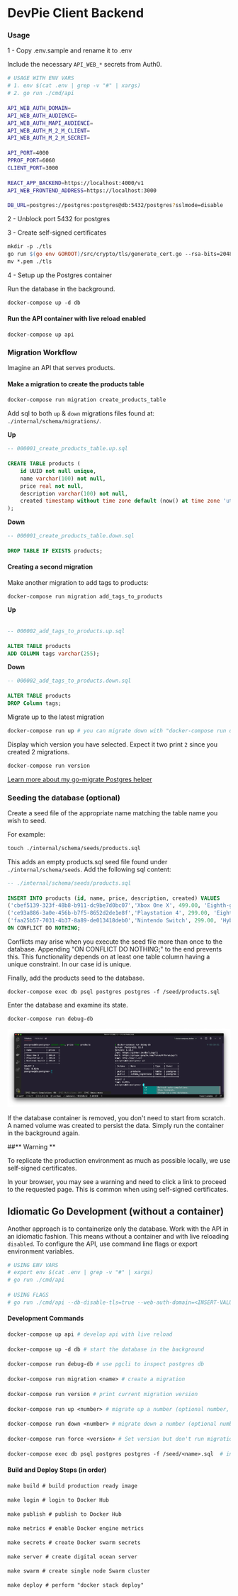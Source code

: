 # DevPie Client Backend

### Usage

1 - Copy .env.sample and rename it to .env

Include the necessary `API_WEB_*` secrets from Auth0.

```bash
# USAGE WITH ENV VARS
# 1. env $(cat .env | grep -v "#" | xargs)
# 2. go run ./cmd/api

API_WEB_AUTH_DOMAIN=
API_WEB_AUTH_AUDIENCE=
API_WEB_AUTH_MAPI_AUDIENCE=
API_WEB_AUTH_M_2_M_CLIENT=
API_WEB_AUTH_M_2_M_SECRET=

API_PORT=4000
PPROF_PORT=6060
CLIENT_PORT=3000

REACT_APP_BACKEND=https://localhost:4000/v1
API_WEB_FRONTEND_ADDRESS=https://localhost:3000

DB_URL=postgres://postgres:postgres@db:5432/postgres?sslmode=disable
```

2 - Unblock port 5432 for postgres

3 - Create self-signed certificates


```makefile
mkdir -p ./tls
go run $(go env GOROOT)/src/crypto/tls/generate_cert.go --rsa-bits=2048 --host=localhost
mv *.pem ./tls
```

4 - Setup up the Postgres container

Run the database in the background.

```makefile
docker-compose up -d db
```

#### Run the API container with live reload enabled

```
docker-compose up api
```

### Migration Workflow

Imagine an API that serves products. 

#### Make a migration to create the products table

```makefile
docker-compose run migration create_products_table
```

Add sql to both `up` & `down` migrations files found at: `./internal/schema/migrations/`.

**Up**

```sql
-- 000001_create_products_table.up.sql

CREATE TABLE products (
    id UUID not null unique,
    name varchar(100) not null,
    price real not null,
    description varchar(100) not null,
    created timestamp without time zone default (now() at time zone 'utc')
);
```

**Down**

```sql
-- 000001_create_products_table.down.sql

DROP TABLE IF EXISTS products;
```

#### Creating a second migration

Make another migration to add tags to products:

```
docker-compose run migration add_tags_to_products
```

**Up**

```sql

-- 000002_add_tags_to_products.up.sql

ALTER TABLE products
ADD COLUMN tags varchar(255);
```

**Down**

```sql
-- 000002_add_tags_to_products.down.sql

ALTER TABLE products
DROP Column tags;
```

Migrate up to the latest migration

```makefile
docker-compose run up # you can migrate down with "docker-compose run down"
```

Display which version you have selected. Expect it two print `2` since you created 2 migrations.

```makefile
docker-compose run version
```

[Learn more about my go-migrate Postgres helper](https://github.com/ivorscott/go-migrate-postgres-helper)

### Seeding the database (optional)

Create a seed file of the appropriate name matching the table name you wish to seed.

For example:

```makefile
touch ./internal/schema/seeds/products.sql
```

This adds an empty products.sql seed file found under `./internal/schema/seeds`. Add the following sql content:

```sql
-- ./internal/schema/seeds/products.sql

INSERT INTO products (id, name, price, description, created) VALUES
('cbef5139-323f-48b8-b911-dc9be7d0bc07','Xbox One X', 499.00, 'Eighth-generation home video game console developed by Microsoft.','2019-01-01 00:00:01.000001+00'),
('ce93a886-3a0e-456b-b7f5-8652d2de1e8f','Playstation 4', 299.00, 'Eighth-generation home video game console developed by Sony Interactive Entertainment.','2019-01-01 00:00:01.000001+00'),
('faa25b57-7031-4b37-8a89-de013418deb0','Nintendo Switch', 299.00, 'Hybrid console that can be used as a stationary and portable device developed by Nintendo.','2019-01-01 00:00:01.000001+00')
ON CONFLICT DO NOTHING;
```

Conflicts may arise when you execute the seed file more than once to the database. Appending "ON CONFLICT DO NOTHING;" to the end prevents this. This functionality depends on at least one table column having a unique constraint. In our case id is unique.

Finally, add the products seed to the database.

```
docker-compose exec db psql postgres postgres -f /seed/products.sql
```

Enter the database and examine its state.

```makefile
docker-compose run debug-db
```

![Minion](documentation/compose-db-debug.png)

If the database container is removed, you don't need to start from scratch. A named volume was created to persist the data. Simply run the container in the background again.

##** Warning **

To replicate the production environment as much as possible locally, we use self-signed certificates.

In your browser, you may see a warning and need to click a link to proceed to the requested page. This is common when using self-signed certificates.

## Idiomatic Go Development (without a container)

Another approach is to containerize only the database. Work with the API in an idiomatic fashion. This means without a container and with live reloading `disabled`. To configure the API, use command line flags or export environment variables.

```makefile
# USING ENV VARS
# export env $(cat .env | grep -v "#" | xargs)
# go run ./cmd/api

# USING FLAGS
# go run ./cmd/api --db-disable-tls=true --web-auth-domain=<INSERT-VALUE-HERE> --web-auth-audience=<INSERT-VALUE-HERE> --web-auth-m-2-m-client=<INSERT-VALUE-HERE> --web-auth-m-2-m-secret=<INSERT-VALUE-HERE> --web-auth-mapi-audience=<INSERT-VALUE-HERE>
```
#### Development Commands

```makefile
docker-compose up api # develop api with live reload

docker-compose up -d db # start the database in the background

docker-compose run debug-db # use pgcli to inspect postgres db

docker-compose run migration <name> # create a migration

docker-compose run version # print current migration version

docker-compose run up <number> # migrate up a number (optional number, defaults to latest migration)

docker-compose run down <number> # migrate down a number (optional number, defaults to 1)

docker-compose run force <version> # Set version but don't run migration (ignores dirty state)

docker-compose exec db psql postgres postgres -f /seed/<name>.sql  # insert seed file to database
```
#### Build and Deploy Steps (in order)
```
make build # build production ready image

make login # login to Docker Hub

make publish # publish to Docker Hub

make metrics # enable Docker engine metrics

make secrets # create Docker swarm secrets

make server # create digital ocean server

make swarm # create single node Swarm cluster

make deploy # perform "docker stack deploy"
```